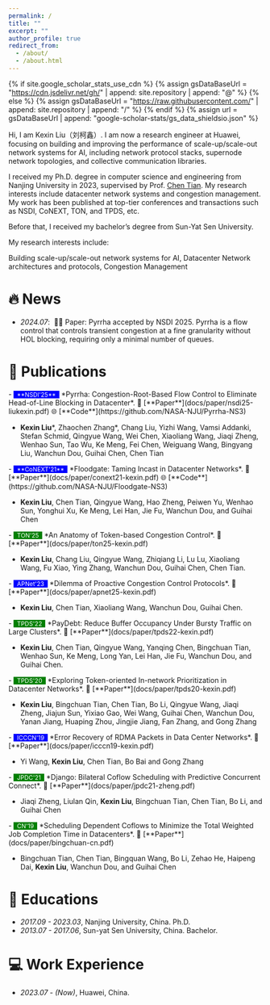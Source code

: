```yaml
---
permalink: /
title: ""
excerpt: ""
author_profile: true
redirect_from: 
  - /about/
  - /about.html
---
```


{% if site.google_scholar_stats_use_cdn %}
{% assign gsDataBaseUrl = "https://cdn.jsdelivr.net/gh/" | append: site.repository | append: "@" %}
{% else %}
{% assign gsDataBaseUrl = "https://raw.githubusercontent.com/" | append: site.repository | append: "/" %}
{% endif %}
{% assign url = gsDataBaseUrl | append: "google-scholar-stats/gs_data_shieldsio.json" %}

<span class='anchor' id='about-me'></span>

Hi, I am Kexin Liu（刘柯鑫）. I am now a research engineer at Huawei, focusing on building and improving the performance of scale-up/scale-out network systems for AI, including network protocol stacks, supernode network topologies, and collective communication libraries. 

I received my Ph.D. degree in computer science and engineering from Nanjing University in 2023, supervised by Prof. <a href='https://cs.nju.edu.cn/tianchen/index.htm'>Chen Tian</a>. My research interests include datacenter network systems and congestion management. My work has been published at top-tier conferences and transactions such as NSDI, CoNEXT, TON, and TPDS, etc.

Before that, I received my bachelor’s degree from Sun-Yat Sen University.

My research interests include:

Building scale-up/scale-out network systems for AI,
Datacenter Network architectures and protocols,
Congestion Management

# 🔥 News
- *2024.07*: &nbsp;🎉🎉 Paper: Pyrrha accepted by NSDI 2025. Pyrrha is a flow control that controls transient congestion at a fine granularity without HOL blocking, requiring only a minimal number of queues.

# 📝 Publications 

<div class='paper-box-text' markdown="1">
- <span style="background-color: blue; color: white; font-size: 0.85em;">&nbsp;
  **NSDI'25** &nbsp;</span>
  *Pyrrha: Congestion-Root-Based Flow Control to Eliminate Head-of-Line Blocking in Datacenter*. 📄 [**Paper**](docs/paper/nsdi25-liukexin.pdf) 🌐 [**Code**](https://github.com/NASA-NJU/Pyrrha-NS3)

  - **Kexin Liu**\*, Zhaochen Zhang\*, Chang Liu, Yizhi Wang, Vamsi Addanki, Stefan Schmid, Qingyue Wang, Wei Chen, Xiaoliang Wang, Jiaqi Zheng, Wenhao Sun, Tao Wu, Ke Meng, Fei Chen, Weiguang Wang, Bingyang Liu, Wanchun Dou, Guihai Chen, Chen Tian
</div>

<div class='paper-box-text' markdown="1">
- <span style="background-color: blue; color: white; font-size: 0.85em;">&nbsp;
  **CoNEXT'21** &nbsp;</span>
  *Floodgate: Taming Incast in Datacenter Networks*. 📄 [**Paper**](docs/paper/conext21-kexin.pdf) 🌐 [**Code**](https://github.com/NASA-NJU/Floodgate-NS3)

  - **Kexin Liu**, Chen Tian, Qingyue Wang, Hao Zheng, Peiwen Yu, Wenhao Sun, Yonghui Xu, Ke Meng, Lei Han, Jie Fu, Wanchun Dou, and Guihai Chen
</div>

<div class='paper-box-text' markdown="1">
- <span style="background-color: green; color: white; font-size: 0.85em;">&nbsp;
  TON'25 &nbsp;</span>
  *An Anatomy of Token-based Congestion Control*. 📄 [**Paper**](docs/paper/ton25-kexin.pdf)

- **Kexin Liu**, Chang Liu, Qingyue Wang, Zhiqiang Li, Lu Lu, Xiaoliang Wang, Fu Xiao, Ying Zhang, Wanchun Dou, Guihai Chen, Chen Tian.
</div>

<div class='paper-box-text' markdown="1">
- <span style="background-color: blue; color: white; font-size: 0.85em;">&nbsp;
  APNet'23 &nbsp;</span>
  *Dilemma of Proactive Congestion Control Protocols*. 📄 [**Paper**](docs/paper/apnet25-kexin.pdf) 

  - **Kexin Liu**, Chen Tian, Xiaoliang Wang, Wanchun Dou, Guihai Chen. 
</div>

<div class='paper-box-text' markdown="1">
- <span style="background-color: green; color: white; font-size: 0.85em;">&nbsp;
  TPDS'22 &nbsp;</span>
  *PayDebt: Reduce Buffer Occupancy Under Bursty Traffic on Large Clusters*. 📄 [**Paper**](docs/paper/tpds22-kexin.pdf) 

  - **Kexin Liu**, Chen Tian, Qingyue Wang, Yanqing Chen, Bingchuan Tian, Wenhao Sun, Ke Meng, Long Yan, Lei Han, Jie Fu, Wanchun Dou, and Guihai Chen.
</div>

<div class='paper-box-text' markdown="1">
- <span style="background-color: green; color: white; font-size: 0.85em;">&nbsp;
  TPDS'20 &nbsp;</span>
  *Exploring Token-oriented In-network Prioritization in Datacenter Networks*. 📄 [**Paper**](docs/paper/tpds20-kexin.pdf) 

  - **Kexin Liu**, Bingchuan Tian, Chen Tian, Bo Li, Qingyue Wang, Jiaqi Zheng, Jiajun Sun, Yixiao Gao, Wei Wang, Guihai Chen, Wanchun Dou, Yanan Jiang, Huaping Zhou, Jingjie Jiang, Fan Zhang, and Gong Zhang
</div>

<div class='paper-box-text' markdown="1">
- <span style="background-color: blue; color: white; font-size: 0.85em;">&nbsp;
  ICCCN'19 &nbsp;</span>
  *Error Recovery of RDMA Packets in Data Center Networks*. 📄 [**Paper**](docs/paper/icccn19-kexin.pdf) 

  - Yi Wang, **Kexin Liu**, Chen Tian, Bo Bai and Gong Zhang
</div>

<div class='paper-box-text' markdown="1">
- <span style="background-color: green; color: white; font-size: 0.85em;">&nbsp;
  JPDC'21 &nbsp;</span>
  *Django: Bilateral Coflow Scheduling with Predictive Concurrent Connect*. 📄 [**Paper**](docs/paper/jpdc21-zheng.pdf) 

  - Jiaqi Zheng, Liulan Qin, **Kexin Liu**, Bingchuan Tian, Chen Tian, Bo Li, and Guihai Chen
</div>

<div class='paper-box-text' markdown="1">
- <span style="background-color: green; color: white; font-size: 0.85em;">&nbsp;
  CN'19 &nbsp;</span>
  *Scheduling Dependent Coflows to Minimize the Total Weighted Job Completion Time in Datacenters*. 📄 [**Paper**](docs/paper/bingchuan-cn.pdf) 

  - Bingchuan Tian, Chen Tian, Bingquan Wang, Bo Li, Zehao He, Haipeng Dai, **Kexin Liu**, Wanchun Dou, and Guihai Chen
</div>

# 📖 Educations
- *2017.09 - 2023.03*, Nanjing University, China. Ph.D. 
- *2013.07 - 2017.06*, Sun-yat Sen University, China. Bachelor.

# 💻 Work Experience
- *2023.07 - (Now)*, Huawei, China.
